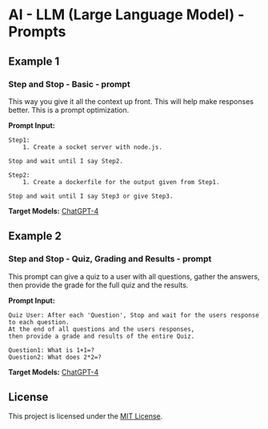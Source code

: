 
# AI - LLM (Large Language Model) - Prompts

## Example 1
### Step and Stop - Basic - prompt

This way you give it all the context up front. This will help make responses better.
This is a prompt optimization.

**Prompt Input:**
```
Step1: 
    1. Create a socket server with node.js.

Stop and wait until I say Step2.

Step2:
    1. Create a dockerfile for the output given from Step1.

Stop and wait until I say Step3 or give Step3.
```
**Target Models:** [ChatGPT-4](https://chat.openai.com/?model=gpt-4)

## Example 2
### Step and Stop - Quiz, Grading and Results - prompt

This prompt can give a quiz to a user with all questions, gather the answers, 
then provide the grade for the full quiz and the results.

**Prompt Input:**
```
Quiz User: After each 'Question', Stop and wait for the users response to each question. 
At the end of all questions and the users responses, 
then provide a grade and results of the entire Quiz.

Question1: What is 1+1=?
Question2: What does 2*2=?
```
**Target Models:** [ChatGPT-4](https://chat.openai.com/?model=gpt-4)

## License

This project is licensed under the [MIT License](LICENSE).